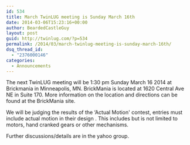 ```yaml
---
id: 534
title: March TwinLUG meeting is Sunday March 16th
date: 2014-03-06T15:23:16+00:00
author: BeardedCastleGuy
layout: post
guid: http://twinlug.com/?p=534
permalink: /2014/03/march-twinlug-meeting-is-sunday-march-16th/
dsq_thread_id:
  - "2376000146"
categories:
  - Announcements
---
```

The next TwinLUG meeting will be 1:30 pm Sunday March 16 2014 at Brickmania in Minneapolis, MN. BrickMania is located at 1620 Central Ave NE in Suite 170. More information on the location and directions can be found at the BrickMania site.

We will be judging the results of the &#8216;Actual Motion' contest, entries must include actual motion in their design . This includes but is not limited to motors, hand cranked gears or other mechanisms.

Further discussions/details are in the yahoo group.